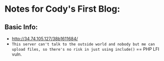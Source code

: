 # Notes for Cody's First Blog:

## Basic Info:
 * http://34.74.105.127/38b1611684/
 * `This server can't talk to the outside world and nobody but me can upload files, so there's no risk in just using include()` == PHP LFI vuln. 
